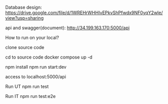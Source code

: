 Database design:
https://drive.google.com/file/d/1WREHrWHHIvEPkvShPfwdx9NF0yqY2wle/view?usp=sharing

api and swagger(document):
http://34.199.163.170:5000/api

How to run on your local?

clone source code

cd to source code
docker compose up -d

npm install
npm run start:dev

access to localhost:5000/api

Run UT
npm run test

Run IT
npm run test:e2e
